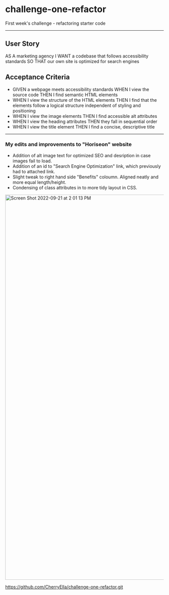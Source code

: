 # challenge-one-refactor
First week's challenge - refactoring starter code
- - - -
## User Story
AS A marketing agency
I WANT a codebase that follows accessibility standards
SO THAT our own site is optimized for search engines
## Acceptance Criteria
- GIVEN a webpage meets accessibility standards
WHEN I view the source code
THEN I find semantic HTML elements
- WHEN I view the structure of the HTML elements
THEN I find that the elements follow a logical structure independent of styling and positioning
- WHEN I view the image elements
THEN I find accessible alt attributes
- WHEN I view the heading attributes
THEN they fall in sequential order
- WHEN I view the title element
THEN I find a concise, descriptive title
- - - -
### My edits and improvements to "Horiseon" website 
- Addition of alt image text for optimized SEO and desription in case images fail to load.
- Addition of an id to "Search Engine Optimization" link, which previously had to attached link.
- Slight tweak to right hand side "Benefits" coloumn. Aligned neatly and more equal length/height.
- Condensing of class attributes in to more tidy layout in CSS.

<img width="1223" alt="Screen Shot 2022-09-21 at 2 01 13 PM" src="https://user-images.githubusercontent.com/111384784/191578506-8447905f-86e8-48ca-b0fa-b888a662283e.png">

https://github.com/CherryElla/challenge-one-refactor.git
